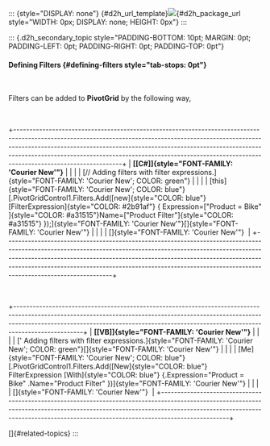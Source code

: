 ::: {style="DISPLAY: none"}
[](ms-xhelp:///?Id=d2h_url_template){#d2h_url_template}![](!package_url!){#d2h_package_url style="WIDTH: 0px; DISPLAY: none; HEIGHT: 0px"}
:::

::: {.d2h_secondary_topic style="PADDING-BOTTOM: 10pt; MARGIN: 0pt; PADDING-LEFT: 0pt; PADDING-RIGHT: 0pt; PADDING-TOP: 0pt"}
#### Defining Filters {#defining-filters style="tab-stops: 0pt"}

 

Filters can be added to **PivotGrid** by the following way,

 

+---------------------------------------------------------------------------------------------------------------------------------------------------------------------------------------------------------------------------------------------------------------------------------------------------------------------------------------------------------+
| **[\[C#\]]{style="FONT-FAMILY: 'Courier New'"}**                                                                                                                                                                                                                                                                                                        |
|                                                                                                                                                                                                                                                                                                                                                         |
| [// Adding filters with filter expressions.]{style="FONT-FAMILY: 'Courier New'; COLOR: green"}                                                                                                                                                                                                                                                          |
|                                                                                                                                                                                                                                                                                                                                                         |
| [this]{style="FONT-FAMILY: 'Courier New'; COLOR: blue"}[.PivotGridControl1.Filters.Add([new]{style="COLOR: blue"} [FilterExpression]{style="COLOR: #2b91af"} { Expression=[\"Product = Bike\" ]{style="COLOR: #a31515"}Name=[\"Product Filter\"]{style="COLOR: #a31515"} });]{style="FONT-FAMILY: 'Courier New'"}[]{style="FONT-FAMILY: 'Courier New'"} |
|                                                                                                                                                                                                                                                                                                                                                         |
| []{style="FONT-FAMILY: 'Courier New'"}                                                                                                                                                                                                                                                                                                                  |
+---------------------------------------------------------------------------------------------------------------------------------------------------------------------------------------------------------------------------------------------------------------------------------------------------------------------------------------------------------+

 

+---------------------------------------------------------------------------------------------------------------------------------------------------------------------------------------------------------------------------------------------------------------+
| **[\[VB\]]{style="FONT-FAMILY: 'Courier New'"}**                                                                                                                                                                                                              |
|                                                                                                                                                                                                                                                               |
| [\' Adding filters with filter expressions.]{style="FONT-FAMILY: 'Courier New'; COLOR: green"}[]{style="FONT-FAMILY: 'Courier New'"}                                                                                                                          |
|                                                                                                                                                                                                                                                               |
| [Me]{style="FONT-FAMILY: 'Courier New'; COLOR: blue"}[.PivotGridControl1.Filters.Add([New]{style="COLOR: blue"} FilterExpression [With]{style="COLOR: blue"} {.Expression=\"Product = Bike\" .Name=\"Product Filter\" })]{style="FONT-FAMILY: 'Courier New'"} |
|                                                                                                                                                                                                                                                               |
| []{style="FONT-FAMILY: 'Courier New'"}                                                                                                                                                                                                                        |
+---------------------------------------------------------------------------------------------------------------------------------------------------------------------------------------------------------------------------------------------------------------+

[]{#related-topics}
:::
